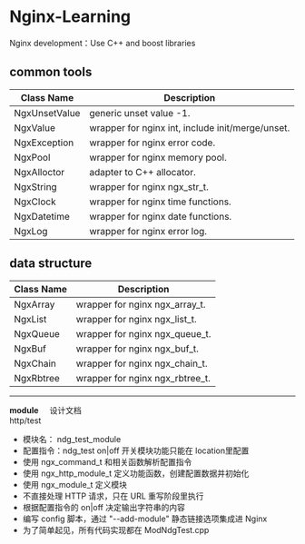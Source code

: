 # Nginx-Learning  
Nginx development：Use C++ and boost libraries  

common tools
------
Class Name      | Description
----------------|------------------------
NgxUnsetValue   | generic unset value -1.
NgxValue        | wrapper for nginx int, include init/merge/unset.
NgxException    | wrapper for nginx error code.
NgxPool         | wrapper for nginx memory pool.
NgxAlloctor     | adapter to C++ allocator.
NgxString       | wrapper for nginx ngx_str_t.
NgxClock        | wrapper for nginx time functions.
NgxDatetime     | wrapper for nginx date functions.
NgxLog          | wrapper for nginx error log.
  
  
data structure
------

Class Name      | Description
----------------|------------------------
NgxArray        | wrapper for nginx ngx_array_t.
NgxList         | wrapper for nginx ngx_list_t.
NgxQueue        | wrapper for nginx ngx_queue_t.
NgxBuf          | wrapper for nginx ngx_buf_t.
NgxChain        | wrapper for nginx ngx_chain_t.
NgxRbtree       | wrapper for nginx ngx_rbtree_t.

-----------  
  
**module**    
设计文档  
http/test  
    
- 模块名：	ndg_test_module
- 配置指令：ndg_test on|off		开关模块功能只能在 location里配置
- 使用 ngx_command_t 和相关函数解析配置指令
- 使用 ngx_http_module_t 定义功能函数，创建配置数据并初始化
- 使用 ngx_module_t 定义模块
- 不直接处理 HTTP 请求，只在 URL 重写阶段里执行
- 根据配置指令的 on|off 决定输出字符串的内容
- 编写 config 脚本，通过 "--add-module" 静态链接选项集成进 Nginx
- 为了简单起见，所有代码实现都在 ModNdgTest.cpp 
